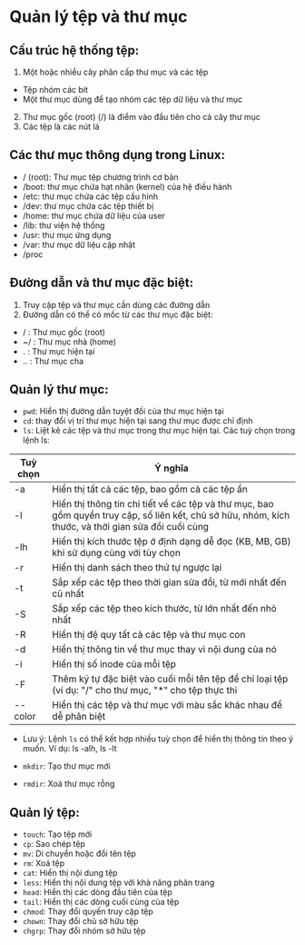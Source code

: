 # Quản lý tệp và thư mục

## Cấu trúc hệ thống tệp: 
1. Một hoặc nhiều cây phân cấp thư mục và các tệp
- Tệp nhóm các bit
- Một thư mục dùng để tạo nhóm các tệp dữ liệu và thư mục

2. Thư mục gốc (root) (/) là điểm vào đầu tiên cho cả cây thư mục
3. Các tệp là các nút lá

## Các thư mục thông dụng trong Linux: 
- / (root): Thư mục tệp chương trình cơ bản
- /boot: thư mục chứa hạt nhân (kernel) của hệ điều hành
- /etc: thư mục chứa các tệp cấu hình
- /dev: thư mục chứa các tệp thiết bị
- /home: thư mục chứa dữ liệu của user
- /lib: thư viện hệ thống
- /usr: thư mục ứng dụng
- /var: thư mục dữ liệu cập nhật
- /proc

## Đường dẫn và thư mục đặc biệt:
1. Truy cập tệp và thư mục cần dùng các đường dẫn
2. Đường dẫn có thể có mốc từ các thư mục đặc biệt:
- / : Thư mục gốc (root)
- ~/ : Thư mục nhà (home)
- . : Thư mục hiện tại
- .. : Thư mục cha

## Quản lý thư mục: 
- `pwd`: Hiển thị đường dẫn tuyệt đối của thư mục hiện tại
- `cd`: thay đổi vị trí thư mục hiện tại sang thư mục được chỉ định
- `ls`: Liệt kê các tệp và thư mục trong thư mục hiện tại. Các tuỳ chọn trong lệnh ls:

|Tuỳ chọn|Ý nghĩa|
|----|----|
|-a|Hiển thị tất cả các tệp, bao gồm cả các tệp ẩn|
|-l|Hiển thị thông tin chi tiết về các tệp và thư mục, bao gồm quyền truy cập, số liên kết, chủ sở hữu, nhóm, kích thước, và thời gian sửa đổi cuối cùng|
|-lh|Hiển thị kích thước tệp ở định dạng dễ đọc (KB, MB, GB) khi sử dụng cùng với tùy chọn|
|-r|Hiển thị danh sách theo thứ tự ngược lại|
|-t|Sắp xếp các tệp theo thời gian sửa đổi, từ mới nhất đến cũ nhất|
|-S|Sắp xếp các tệp theo kích thước, từ lớn nhất đến nhỏ nhất|
|-R|Hiển thị đệ quy tất cả các tệp và thư mục con|
|-d|Hiển thị thông tin về thư mục thay vì nội dung của nó|
|-i|Hiển thị số inode của mỗi tệp|
|-F|Thêm ký tự đặc biệt vào cuối mỗi tên tệp để chỉ loại tệp (ví dụ: "/" cho thư mục, "*" cho tệp thực thi|
|--color|Hiển thị các tệp và thư mục với màu sắc khác nhau để dễ phân biệt|
  - Lưu ý: Lệnh `ls` có thể kết hợp nhiều tuỳ chọn để hiển thị thông tin theo ý muốn. Ví dụ: ls -alh, ls -lt

- `mkdir`: Tạo thư mục mới
- `rmdir`: Xoá thư mục rỗng

## Quản lý tệp:
- `touch`: Tạo tệp mới
- `cp`: Sao chép tệp
- `mv`: Di chuyển hoặc đổi tên tệp
- `rm`: Xoá tệp
- `cat`: Hiển thị nội dung tệp
- `less`: Hiển thị nội dung tệp với khả năng phân trang
- `head`: Hiển thị các dòng đầu tiên của tệp
- `tail`: Hiển thị các dòng cuối cùng của tệp
- `chmod`: Thay đổi quyền truy cập tệp
- `chown`: Thay đổi chủ sở hữu tệp
- `chgrp`: Thay đổi nhóm sở hữu tệp
